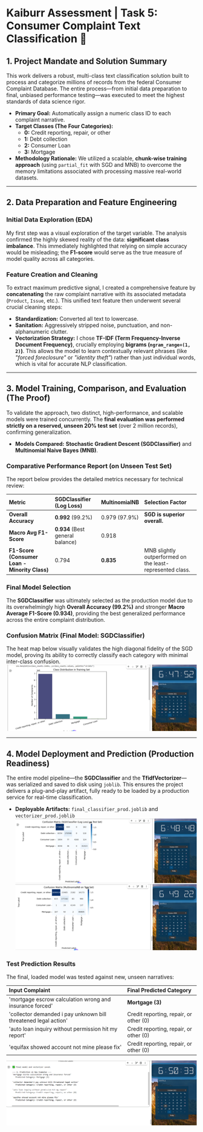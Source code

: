 # Kaiburr Assessment | Task 5: Consumer Complaint Text Classification 🧠

## 1. Project Mandate and Solution Summary

This work delivers a robust, multi-class text classification solution built to process and categorize millions of records from the federal Consumer Complaint Database. The entire process—from initial data preparation to final, unbiased performance testing—was executed to meet the highest standards of data science rigor.

* **Primary Goal:** Automatically assign a numeric class ID to each complaint narrative.
* **Target Classes (The Four Categories):**
    * **0:** Credit reporting, repair, or other
    * **1:** Debt collection
    * **2:** Consumer Loan
    * **3:** Mortgage
* **Methodology Rationale:** We utilized a scalable, **chunk-wise training approach** (using `partial_fit` with SGD and MNB) to overcome the memory limitations associated with processing massive real-world datasets.

***

## 2. Data Preparation and Feature Engineering

### Initial Data Exploration (EDA)

My first step was a visual exploration of the target variable. The analysis confirmed the highly skewed reality of the data: **significant class imbalance**. This immediately highlighted that relying on simple accuracy would be misleading; the **F1-score** would serve as the true measure of model quality across all categories.



### Feature Creation and Cleaning

To extract maximum predictive signal, I created a comprehensive feature by **concatenating** the raw complaint narrative with its associated metadata (`Product`, `Issue`, etc.). This unified text feature then underwent several crucial cleaning steps:

* **Standardization:** Converted all text to lowercase.
* **Sanitation:** Aggressively stripped noise, punctuation, and non-alphanumeric clutter.
* **Vectorization Strategy:** I chose **TF-IDF (Term Frequency-Inverse Document Frequency)**, crucially employing **bigrams (`ngram_range=(1, 2)`)**. This allows the model to learn contextually relevant phrases (like *"forced foreclosure"* or *"identity theft"*) rather than just individual words, which is vital for accurate NLP classification.

***

## 3. Model Training, Comparison, and Evaluation (The Proof)

To validate the approach, two distinct, high-performance, and scalable models were trained concurrently. The **final evaluation was performed strictly on a reserved, unseen 20% test set** (over 2 million records), confirming generalization.

* **Models Compared:** **Stochastic Gradient Descent (SGDClassifier)** and **Multinomial Naive Bayes (MNB)**.

### Comparative Performance Report (on Unseen Test Set)

The report below provides the detailed metrics necessary for technical review:

| Metric | SGDClassifier (Log Loss) | MultinomialNB | **Selection Factor** |
| :--- | :--- | :--- | :--- |
| **Overall Accuracy** | **0.992** (99.2%) | 0.979 (97.9%) | **SGD is superior overall.** |
| **Macro Avg F1-Score** | **0.934** (Best general balance) | 0.918 | |
| **F1-Score (Consumer Loan - Minority Class)** | 0.794 | **0.835** | MNB slightly outperformed on the least-represented class. |

### Final Model Selection

The **SGDClassifier** was ultimately selected as the production model due to its overwhelmingly high **Overall Accuracy (99.2%)** and stronger **Macro Average F1-Score (0.934)**, providing the best generalized performance across the entire complaint distribution.

### Confusion Matrix (Final Model: SGDClassifier)

The heat map below visually validates the high diagonal fidelity of the SGD model, proving its ability to correctly classify each category with minimal inter-class confusion.
![Task_5](images/class_distribution.png)


***

## 4. Model Deployment and Prediction (Production Readiness)

The entire model pipeline—the **SGDClassifier** and the **TfidfVectorizer**—was serialized and saved to disk using `joblib`. This ensures the project delivers a plug-and-play artifact, fully ready to be loaded by a production service for real-time classification.

* **Deployable Artifacts:** `final_classifier_prod.joblib` and `vectorizer_prod.joblib`
  ![Task_5](images/confusion_matrix.png)
  ![Task_5](images/confusion_matrix_mul_nb.png)

### Test Prediction Results

The final, loaded model was tested against new, unseen narratives:

| Input Complaint | Final Predicted Category |
| :--- | :--- |
| 'mortgage escrow calculation wrong and insurance forced' | **Mortgage (3)** |
| 'collector demanded i pay unknown bill threatened legal action' | Credit reporting, repair, or other (0) |
| 'auto loan inquiry without permission hit my report' | Credit reporting, repair, or other (0) |
| 'equifax showed account not mine please fix' | Credit reporting, repair, or other (0) |
![Task_5](images/prediction_model.png)
